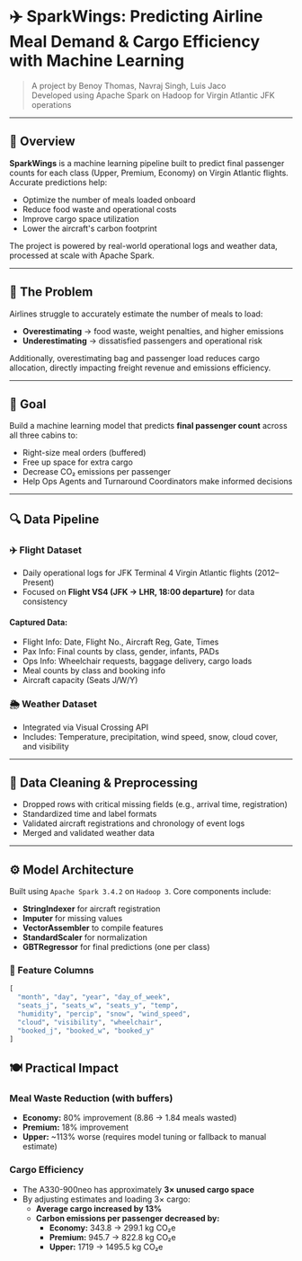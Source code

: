 # ✈️ SparkWings: Predicting Airline Meal Demand & Cargo Efficiency with Machine Learning

> A project by Benoy Thomas, Navraj Singh, Luis Jaco  
> Developed using Apache Spark on Hadoop for Virgin Atlantic JFK operations

---

## 📌 Overview

**SparkWings** is a machine learning pipeline built to predict final passenger counts for each class (Upper, Premium, Economy) on Virgin Atlantic flights. Accurate predictions help:

- Optimize the number of meals loaded onboard
- Reduce food waste and operational costs
- Improve cargo space utilization
- Lower the aircraft's carbon footprint

The project is powered by real-world operational logs and weather data, processed at scale with Apache Spark.

---

## 🚨 The Problem

Airlines struggle to accurately estimate the number of meals to load:

- **Overestimating** → food waste, weight penalties, and higher emissions
- **Underestimating** → dissatisfied passengers and operational risk

Additionally, overestimating bag and passenger load reduces cargo allocation, directly impacting freight revenue and emissions efficiency.

---

## 🎯 Goal

Build a machine learning model that predicts **final passenger count** across all three cabins to:

- Right-size meal orders (buffered)
- Free up space for extra cargo
- Decrease CO₂ emissions per passenger
- Help Ops Agents and Turnaround Coordinators make informed decisions

---

## 🔍 Data Pipeline

### ✈️ Flight Dataset

- Daily operational logs for JFK Terminal 4 Virgin Atlantic flights (2012–Present)
- Focused on **Flight VS4 (JFK → LHR, 18:00 departure)** for data consistency

#### Captured Data:
- Flight Info: Date, Flight No., Aircraft Reg, Gate, Times
- Pax Info: Final counts by class, gender, infants, PADs
- Ops Info: Wheelchair requests, baggage delivery, cargo loads
- Meal counts by class and booking info
- Aircraft capacity (Seats J/W/Y)

### 🌦️ Weather Dataset

- Integrated via Visual Crossing API
- Includes: Temperature, precipitation, wind speed, snow, cloud cover, and visibility

---

## 🧼 Data Cleaning & Preprocessing

- Dropped rows with critical missing fields (e.g., arrival time, registration)
- Standardized time and label formats
- Validated aircraft registrations and chronology of event logs
- Merged and validated weather data

---

## ⚙️ Model Architecture

Built using `Apache Spark 3.4.2` on `Hadoop 3`. Core components include:

- **StringIndexer** for aircraft registration
- **Imputer** for missing values
- **VectorAssembler** to compile features
- **StandardScaler** for normalization
- **GBTRegressor** for final predictions (one per class)

### 🎯 Feature Columns
```python
[
  "month", "day", "year", "day_of_week",
  "seats_j", "seats_w", "seats_y", "temp",
  "humidity", "percip", "snow", "wind_speed",
  "cloud", "visibility", "wheelchair",
  "booked_j", "booked_w", "booked_y"
]
```

## 🍽️ Practical Impact

### Meal Waste Reduction (with buffers)

- **Economy:** 80% improvement (8.86 → 1.84 meals wasted)
- **Premium:** 18% improvement
- **Upper:** ~113% worse (requires model tuning or fallback to manual estimate)

### Cargo Efficiency

- The A330-900neo has approximately **3× unused cargo space**
- By adjusting estimates and loading 3× cargo:
  - **Average cargo increased by 13%**
  - **Carbon emissions per passenger decreased by:**
    - **Economy:** 343.8 → 299.1 kg CO₂e
    - **Premium:** 945.7 → 822.8 kg CO₂e
    - **Upper:** 1719 → 1495.5 kg CO₂e

